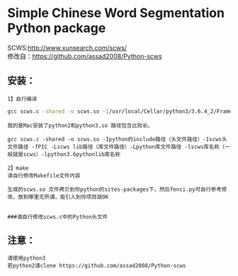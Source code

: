 Simple Chinese Word Segmentation Python package
======================
SCWS:http://www.xunsearch.com/scws/<br />
修改自：https://github.com/assad2008/Python-scws

安装：
----
	1】自行编译
```Bash
gcc scws.c -shared -o scws.so -I/usr/local/Cellar/python3/3.6.4_2/Frameworks/Python.framework/Versions/3.6/include/python3.6m -I/usr/local/scws/include/scws -fPIC -L/usr/local/scws/lib/ -L/usr/local/Cellar/python3/3.6.4_2/Frameworks/Python.framework/Versions/3.6/lib/ -lscws -lpython3.6	
```
		
	我的是Mac安装了python2和python3,so 路径包含比较长。
	
	gcc scws.c -shared -o scws.so -Ipython的include路径（头文件路径）-Iscws头文件路径 -fPIC -Lscws lib路径（库文件路径）-Lpython库文件路径 -lscws库名称（一般就是scws）-lpython3.6pythonlib库名称

	2】make
	请自行修改Makefile文件内容

	生成的scws.so 文件拷贝到你python的sites-packages下，然后fenci.py可自行参考修改，放到哪里无所谓，能引入到你项目就OK

	
	###请自行修改scws.c中的Python头文件

注意：
----
	请使用python3
	若python2请clone https://github.com/assad2008/Python-scws


